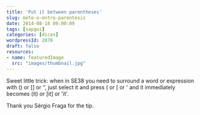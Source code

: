 ```yaml
---
title: 'Put it between parentheses'
slug: mete-o-entre-parentesis
date: 2014-08-18 09:00:09
tags: [sapgui]
categories: [dicas]
wordpressId: 2870
draft: false
resources:
- name: featuredImage
  src: "images/thumbnail.jpg"
---
```

Sweet little trick: when in SE38 you need to surround a word or expression with () or [] or ‘’, just select it and press ( or [ or ' and it immediately becomes (it) or [it] or 'it'.

Thank you Sérgio Fraga for the tip.
